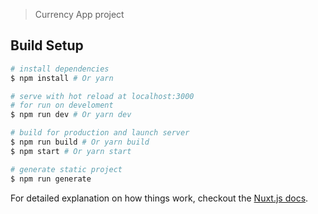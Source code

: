 > Currency App project

## Build Setup

``` bash
# install dependencies
$ npm install # Or yarn

# serve with hot reload at localhost:3000
# for run on develoment
$ npm run dev # Or yarn dev

# build for production and launch server
$ npm run build # Or yarn build
$ npm start # Or yarn start

# generate static project
$ npm run generate
```

For detailed explanation on how things work, checkout the [Nuxt.js docs](https://github.com/nuxt/nuxt.js).


